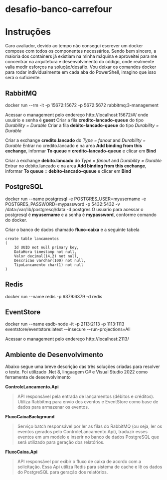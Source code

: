 # desafio-banco-carrefour

# Instruções

Caro avaliador, devido ao tempo não consegui escrever um docker compose com todos os componentes necessários. Sendo bem sincero, a maioria dos containers já existiam na minha máquina e aproveitei para me concentrar na arquitetura e desenvolvimento do código, onde realmente valia medir esforços na solução/desafio. Vou deixar os comandos docker para rodar individualmente em cada aba do PowerShell, imagino que isso será o suficiente.

## RabbitMQ
docker run --rm -it -p 15672:15672 -p 5672:5672 rabbitmq:3-management

Acessar o management pelo endereço http://localhost:15672/#/  onde usuário e senha é **guest**
Criar a fila **credito-lancado-queue** do tipo *Durability = Durable*
Criar a fila **debito-lancado-queue** do tipo *Durability = Durable*

Criar a exchange **credito.lancado** do *Type = fanout* and *Durability = Durable*
Entrar no credito.lancado e na area **Add binding from this exchange**, informar **To queue = credito-lancado-queue** e clicar em **Bind**

Criar a exchange **debito.lancado** do *Type = fanout* and *Durability = Durable*
Entrar no debito.lancado e na area **Add binding from this exchange**, informar **To queue = debito-lancado-queue** e clicar em **Bind**


## PostgreSQL
docker run --name postgresql -e POSTGRES_USER=myusername -e POSTGRES_PASSWORD=mypassword -p 5432:5432 -v /data:/var/lib/postgresql/data -d postgres
O usuario para acessar o postgresql é **myusername** e a senha é **mypassword**, conforme comando do docker.

Criar o banco de dados chamado **fluxo-caixa** e a seguinte tabela

    create table lancamentos
    (
    	Id UUID not null primary key, 
    	DataHora timestamp not null, 
    	Valor decimal(14,2) not null, 
    	Descricao varchar(100) not null, 
    	TipoLancamento char(1) not null
    )


## Redis
docker run --name redis -p 6379:6379 -d redis

## EventStore
docker run --name esdb-node -it -p 2113:2113 -p 1113:1113 eventstore/eventstore:latest --insecure --run-projections=All

Acessar o management pelo endereço http://localhost:2113/

## Ambiente de Desenvolvimento
Abaixo segue uma breve descrição das três soluções criadas para resolver o teste. Foi utilizado .Net 8, linguagem C# e Visual Studio 2022 como ferramenta de desenvolvimento


**ControleLancamento.Api** 
>API responsável pela entrada de lançamentos (débitos e créditos). Utiliza Rabbitmq para envio dos eventos e EventStore como base de dados para armazenar os eventos.

**FluxoCaixaBackground**
>Serviço batch responsável por ler as filas do RabbitMQ (ou seja, ler os eventos gerados pelo ControleLancamento.Api), traduzir esses eventos em um modelo e inserir no banco de dados PostgreSQL que será utilizado para geração dos relatórios.

**FluxoCaixa.Api**
>API responsável por exibir o fluxo de caixa de acordo com a solicitação. Essa Api utiliza Redis para sistema de cache e lê os dados do PostgreSQL para geração dos relatórios.
